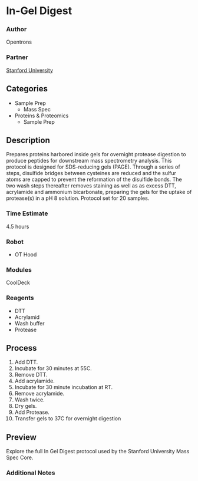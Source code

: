 # In-Gel Digest

### Author
Opentrons

### Partner
[Stanford University](https://www.stanford.edu/)

## Categories
* Sample Prep
	* Mass Spec
* Proteins & Proteomics
	* Sample Prep

## Description
Prepares proteins harbored inside gels for overnight protease digestion to produce peptides for downstream mass spectrometry analysis. This protocol is designed for SDS-reducing gels (PAGE). Through a series of steps, disulfide bridges between cysteines are reduced and the sulfur atoms are capped to prevent the reformation of the disulfide  bonds. The two wash steps thereafter removes staining as well as as excess DTT, acrylamide and ammonium bicarbonate, preparing the gels for the uptake of protease(s) in a pH 8 solution.  Protocol set for 20 samples.

### Time Estimate
4.5 hours

### Robot
* OT Hood

### Modules
CoolDeck

### Reagents
* DTT
* Acrylamid
* Wash buffer
* Protease

## Process
1. Add DTT.
2. Incubate for 30 minutes at 55C.
3. Remove DTT.
4. Add acrylamide.
5. Incubate for 30 minute incubation at RT.
6. Remove acrylamide. 
7. Wash twice.
8. Dry gels.
9. Add Protease.
10. Transfer gels to 37C for overnight digestion

## Preview
Explore the full In Gel Digest protocol used by the Stanford University Mass Spec Core.

### Additional Notes
